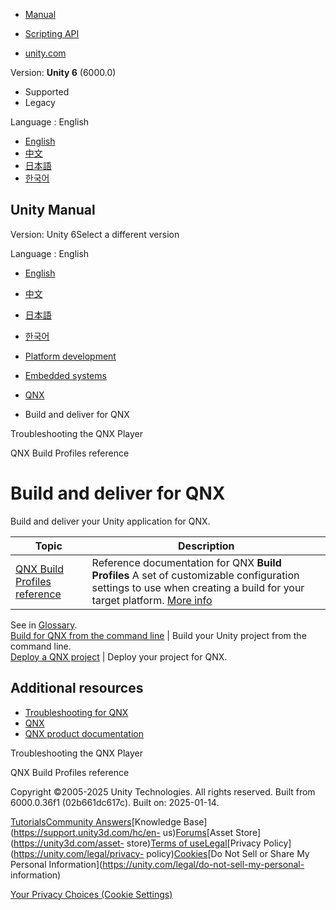[](https://docs.unity3d.com)

  * [Manual](../Manual/index.html)
  * [Scripting API](../ScriptReference/index.html)

  * [unity.com](https://unity.com/)

Version: **Unity 6** (6000.0)

  * Supported
  * Legacy

Language : English

  * [English](/Manual/qnx-build-and-deliver.html)
  * [中文](/cn/current/Manual/qnx-build-and-deliver.html)
  * [日本語](/ja/current/Manual/qnx-build-and-deliver.html)
  * [한국어](/kr/current/Manual/qnx-build-and-deliver.html)

[](https://docs.unity3d.com)

## Unity Manual

Version: Unity 6Select a different version

Language : English

  * [English](/Manual/qnx-build-and-deliver.html)
  * [中文](/cn/current/Manual/qnx-build-and-deliver.html)
  * [日本語](/ja/current/Manual/qnx-build-and-deliver.html)
  * [한국어](/kr/current/Manual/qnx-build-and-deliver.html)

  * [Platform development ](PlatformSpecific.html)
  * [Embedded systems](embedded-systems.html)
  * [QNX](qnx.html)
  * Build and deliver for QNX

[](qnx-troubleshooting.html)

Troubleshooting the QNX Player

[](qnx-build-settings.html)

QNX Build Profiles reference

# Build and deliver for QNX

Build and deliver your Unity application for QNX.

**Topic** | **Description**  
---|---  
[QNX Build Profiles reference](qnx-build-settings.html) | Reference documentation for QNX **Build Profiles** A set of customizable configuration settings to use when creating a build for your target platform. [More info](build-profiles.html)  
See in [Glossary](Glossary.html#Buildprofile).  
[Build for QNX from the command line](qnx-build-command-line.html) | Build your Unity project from the command line.  
[Deploy a QNX project](qnx-deploy.html) | Deploy your project for QNX.  
  
## Additional resources

  * [Troubleshooting for QNX](qnx-troubleshooting.html)
  * [QNX](qnx.html)
  * [QNX product documentation](https://www.qnx.com/developers/docs/index.html)

[](qnx-troubleshooting.html)

Troubleshooting the QNX Player

[](qnx-build-settings.html)

QNX Build Profiles reference

Copyright ©2005-2025 Unity Technologies. All rights reserved. Built from
6000.0.36f1 (02b661dc617c). Built on: 2025-01-14.

[Tutorials](https://learn.unity.com/)[Community
Answers](https://answers.unity3d.com)[Knowledge
Base](https://support.unity3d.com/hc/en-
us)[Forums](https://forum.unity3d.com)[Asset Store](https://unity3d.com/asset-
store)[Terms of
use](https://docs.unity3d.com/Manual/TermsOfUse.html)[Legal](https://unity.com/legal)[Privacy
Policy](https://unity.com/legal/privacy-
policy)[Cookies](https://unity.com/legal/cookie-policy)[Do Not Sell or Share
My Personal Information](https://unity.com/legal/do-not-sell-my-personal-
information)

[Your Privacy Choices (Cookie Settings)](javascript:void\(0\);)


